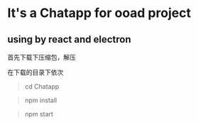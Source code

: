 # It's a Chatapp for ooad project
## using by react and electron

首先下载下压缩包，解压

在下载的目录下依次

> cd Chatapp

>npm install

>npm start